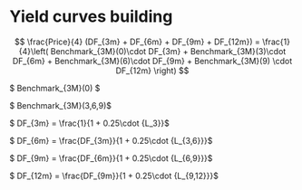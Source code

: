 # Yield curves building  

$$ \frac{Price}{4} (DF_{3m} + DF_{6m} + DF_{9m} + DF_{12m}) = \frac{1}{4}\left( Benchmark_{3M}(0)\cdot DF_{3m} + Benchmark_{3M}(3)\cdot DF_{6m} + Benchmark_{3M}(6)\cdot DF_{9m} + Benchmark_{3M}(9) \cdot DF_{12m}     \right) $$

$ Benchmark_{3M}(0) $ 

$ Benchmark_{3M}(3,6,9)$ 

$ DF_{3m} = \frac{1}{1 + 0.25\cdot {L_3}}$

$ DF_{6m} = \frac{DF_{3m}}{1 + 0.25\cdot {L_{3,6}}}$

$ DF_{9m} = \frac{DF_{6m}}{1 + 0.25\cdot {L_{6,9}}}$

$ DF_{12m} = \frac{DF_{9m}}{1 + 0.25\cdot {L_{9,12}}}$
